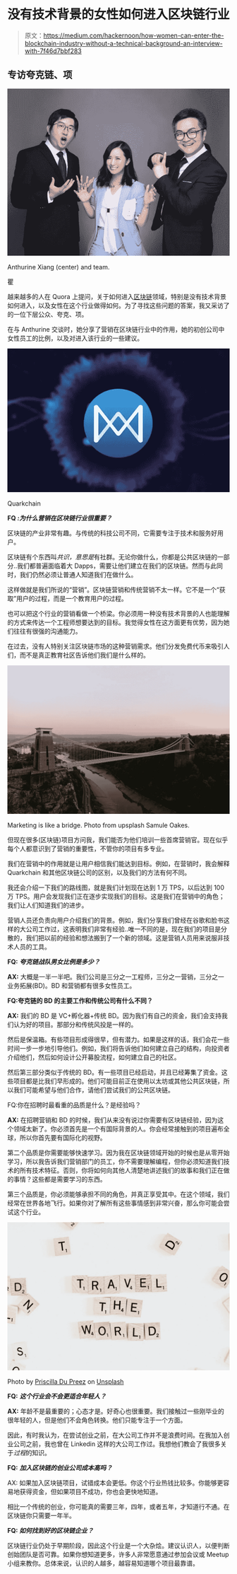 # 没有技术背景的女性如何进入区块链行业

> 原文：<https://medium.com/hackernoon/how-women-can-enter-the-blockchain-industry-without-a-technical-background-an-interview-with-7f46d7bbf283>

## 专访夸克链、项

![](img/56386aeb8eeed6963e779ad939c48991.png)

Anthurine Xiang (center) and team.

瞿

越来越多的人在 Quora 上提问，关于如何进入[区块链](https://hackernoon.com/tagged/blockchain)领域，特别是没有技术背景如何进入，以及女性在这个行业做得如何。为了寻找这些问题的答案，我又采访了的一位下层公众、夸克、项。

在与 Anthurine 交谈时，她分享了营销在区块链行业中的作用，她的初创公司中女性员工的比例，以及对进入该行业的一些建议。

![](img/c8e8984e8edff7f9c287f1aa292e681c.png)

Quarkchain

**FQ *:为什么营销在区块链行业很重要？***

区块链的产业非常有趣。与传统的科技公司不同，它需要专注于技术和服务好用户。

区块链有个东西叫*共识，意思是*有社群。无论你做什么，你都是公共区块链的一部分..我们都普遍面临着大 Dapps，需要让他们建立在我们的区块链。然而与此同时，我们仍然必须让普通人知道我们在做什么。

这样做就是我们所说的“营销”。区块链营销和传统营销不太一样。它不是一个“获取”用户的过程，而是一个教育用户的过程。

也可以把这个行业的营销看做一个桥梁。你必须用一种没有技术背景的人也能理解的方式来传达一个工程师想要达到的目标。我觉得女性在这方面更有优势，因为她们往往有很强的沟通能力。

在过去，没有人特别关注区块链市场的这种营销需求。他们分发免费代币来吸引人们，而不是真正教育社区告诉他们我们是什么样的。

![](img/d6e88f231f83c78782538991eec89541.png)

Marketing is like a bridge. Photo from upsplash Samule Oakes.

但现在很多(区块链)项目方问我，我们能否为他们培训一些首席营销官。现在似乎每个人都意识到了营销的重要性，不管你的项目有多专业。

我们在营销中的作用就是让用户相信我们能达到目标。例如，在营销时，我会解释 Quarkchain 和其他区块链公司的区别，以及我们的方法有何不同。

我还会介绍一下我们的路线图，就是我们计划现在达到 1 万 TPS，以后达到 100 万 TPS。用户会发现我们正在逐步实现我们的目标。这是我们在营销中的角色；我们让人们知道我们的进步。

营销人员还负责向用户介绍我们的背景。例如，我们分享我们曾经在谷歌和脸书这样的大公司工作过，这表明我们非常有经验..唯一不同的是，现在我们的项目是分散的，我们把以前的经验和想法搬到了一个新的领域。这是营销人员用来说服非技术人员的工具。

**FQ:** ***夸克链战队男女比例是多少？***

**AX:** 大概是一半一半吧。我们公司是三分之一工程师，三分之一营销，三分之一业务拓展(BD)。BD 和营销都有很多女性员工。

**FQ:夸克链的 BD 的主要工作和传统公司有什么不同？**

**AX:** 我们的 BD 是 VC+孵化器+传统 BD。因为我们有自己的资金，我们会支持我们认为好的项目。那部分和传统风投是一样的。

然后是保温箱。有些项目形成得很早，但有潜力。如果是这样的话，我们会花一些时间一步一步地引导他们。例如，我们将告诉他们如何建立自己的结构，向投资者介绍他们，然后如何设计公开募股流程，如何建立自己的社区。

然后第三部分类似于传统的 BD。有一些项目已经启动，并且已经筹集了资金。这些项目都是比我们早形成的。他们可能目前正在使用以太坊或其他公共区块链，所以我们可能希望与他们合作，请他们尝试我们的公共区块链。

FQ:你在招聘时最看重的品质是什么？是经验吗？

**AX:** 在招聘营销和 BD 的时候，我们从来没有说过你需要有区块链经验，因为这个领域太新了。你必须首先是一个有国际背景的人。你会经常接触到的项目遍布全球，所以你首先要有国际化的视野。

第二个品质是你需要能够快速学习。因为我在区块链领域开始的时候也是从零开始学习，所以我告诉我们营销部门的员工，你不需要理解编程，但你必须知道我们技术的所有技术特征。否则，你将如何向其他人清楚地讲述我们的故事和我们正在做的事情？这些都是需要学习的东西。

第三个品质是，你必须能够承担不同的角色，并真正享受其中。在这个领域，我们经常在世界各地飞行。如果你对了解所有这些事情感到非常兴奋，那么你可能会尝试这个行业。

![](img/6686e2d66058c32a80448443e72d3456.png)

Photo by [Priscilla Du Preez](https://unsplash.com/photos/EFoH8YajQuA?utm_source=unsplash&utm_medium=referral&utm_content=creditCopyText) on [Unsplash](https://unsplash.com/search/photos/globe?utm_source=unsplash&utm_medium=referral&utm_content=creditCopyText)

**FQ:** ***这个行业会不会更适合年轻人？***

**AX:** 年龄不是最重要的；心态才是。好奇心也很重要。我们接触过一些刚毕业的很年轻的人，但是他们不会角色转换。他们只能专注于一个方面。

因此，有时我认为，在尝试创业之前，在大公司工作并不是浪费时间。在我加入创业公司之前，我也曾在 Linkedin 这样的大公司工作过。我想他们教会了我很多关于*过程*的知识。

**FQ:** ***加入区块链的创业公司成本高吗？***

AX: 如果加入区块链项目，试错成本会更低。你这个行业热钱比较多。你能够更容易地获得资金，但如果项目不成功，你也会更快地知道。

相比一个传统的创业，你可能真的需要三年，四年，或者五年，才知道行不通。在区块链你只需要一年半。

**FQ: *如何找到好的区块链企业？***

区块链行业仍处于早期阶段，因此这个行业是一个大杂烩。建议认识人，以便判断创始团队是否可靠。如果你想知道更多，许多人非常愿意通过参加会议或 Meetup 小组来教你。总体来说，认识的人越多，越容易知道哪个项目最靠谱。